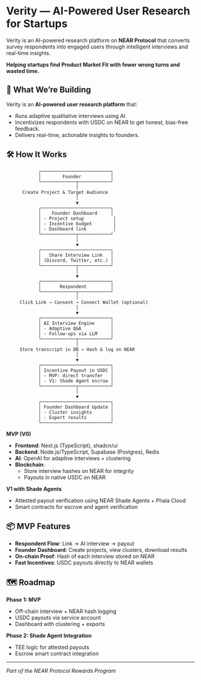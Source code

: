 # Verity — AI-Powered User Research for Startups

Verity is an AI-powered research platform on **NEAR Protocol** that converts survey respondents into engaged users through intelligent interviews and real-time insights.

**Helping startups find Product Market Fit with fewer wrong turns and wasted time.**

## 🚀 What We’re Building

Verity is an **AI-powered user research platform** that:

- Runs adaptive qualitative interviews using AI.
- Incentivizes respondents with USDC on NEAR to get honest, bias-free feedback.
- Delivers real-time, actionable insights to founders.

## 🛠 How It Works

                ┌──────────────────────────┐
                │        Founder           │
                └─────────────┬────────────┘
                              │
          Create Project & Target Audience
                              │
                              ▼
                ┌──────────────────────────┐
                │    Founder Dashboard     │
                │ - Project setup           │
                │ - Incentive budget        │
                │ - Dashboard link          │
                └─────────────┬────────────┘
                              │
                              ▼
                ┌──────────────────────────┐
                │   Share Interview Link   │
                │ (Discord, Twitter, etc.) │
                └─────────────┬────────────┘
                              │
                              ▼
                ┌──────────────────────────┐
                │       Respondent         │
                └─────────────┬────────────┘
                              │
         Click Link → Consent → Connect Wallet (optional)
                              │
                              ▼
                ┌──────────────────────────┐
                │ AI Interview Engine      │
                │ - Adaptive Q&A           │
                │ - Follow-ups via LLM     │
                └─────────────┬────────────┘
                              │
         Store transcript in DB → Hash & log on NEAR
                              │
                              ▼
                ┌──────────────────────────┐
                │ Incentive Payout in USDC │
                │ - MVP: direct transfer   │
                │ - V1: Shade Agent escrow │
                └─────────────┬────────────┘
                              │
                              ▼
                ┌──────────────────────────┐
                │ Founder Dashboard Update │
                │ - Cluster insights       │
                │ - Export results         │
                └──────────────────────────┘

**MVP (V0)**

- **Frontend**: Next.js (TypeScript), shadcn/ui
- **Backend**: Node.js/TypeScript, Supabase (Postgres), Redis
- **AI**: OpenAI for adaptive interviews + clustering
- **Blockchain**:
  - Store interview hashes on NEAR for integrity
  - Payouts in native USDC on NEAR

**V1 with Shade Agents**

- Attested payout verification using NEAR Shade Agents + Phala Cloud
- Smart contracts for escrow and agent verification

## 📦 MVP Features

- **Respondent Flow**: Link → AI interview → payout
- **Founder Dashboard**: Create projects, view clusters, download results
- **On-chain Proof**: Hash of each interview stored on NEAR
- **Fast Incentives**: USDC payouts directly to NEAR wallets

## 🗺 Roadmap

**Phase 1: MVP**

- Off-chain interview + NEAR hash logging
- USDC payouts via service account
- Dashboard with clustering + exports

**Phase 2: Shade Agent Integration**

- TEE logic for attested payouts
- Escrow smart contract integration

---

_Part of the NEAR Protocol Rewards Program_


